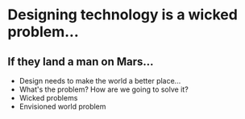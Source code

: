 # Designing technology is a wicked problem...

## If they land a man on Mars...

- Design needs to make the world a better place...
- What's the problem? How are we going to solve it?
- Wicked problems
- Envisioned world problem
